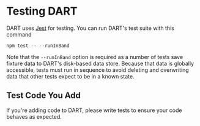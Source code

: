 # Testing DART

DART uses [Jest](https://jestjs.io/) for testing. You can run DART's test suite with this command

```
npm test -- --runInBand
```

Note that the `--runInBand` option is required as a number of tests save fixture data to DART's disk-based data store. Because that data is globally accessible, tests must run in sequence to avoid deleting and overwriting data that other tests expect to be in a known state.

## Test Code You Add

If you're adding code to DART, please write tests to ensure your code behaves as expected.
